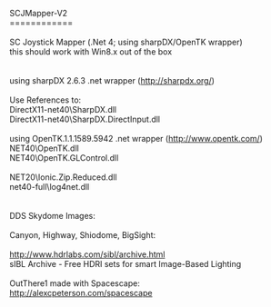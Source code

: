 SCJMapper-V2<br>
============<br>
<br>
SC Joystick Mapper  (.Net 4; using sharpDX/OpenTK wrapper)<br>
this should work with Win8.x out of the box<br>
<br>
<br>
using sharpDX 2.6.3 .net wrapper  (http://sharpdx.org/)<br>
<br>
Use References to:<br>
DirectX11-net40\SharpDX.dll<br>
DirectX11-net40\SharpDX.DirectInput.dll<br>
<br>
using OpenTK.1.1.1589.5942 .net wrapper  (http://www.opentk.com/)<br>
NET40\OpenTK.dll<br>
NET40\OpenTK.GLControl.dll<br>
<br>
NET20\Ionic.Zip.Reduced.dll<br>
net40-full\log4net.dll<br>
<br>
<br>
DDS Skydome Images:<br>
<br>
Canyon, Highway, Shiodome, BigSight:<br>
<br>
http://www.hdrlabs.com/sibl/archive.html<br>
sIBL Archive - Free HDRI sets for smart Image-Based Lighting<br>
<br>
OutThere1  made with Spacescape:<br>
http://alexcpeterson.com/spacescape<br>
<br>

